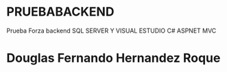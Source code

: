 # PRUEBABACKEND
Prueba Forza backend
SQL SERVER Y VISUAL ESTUDIO C# ASPNET MVC
# Douglas Fernando Hernandez Roque
